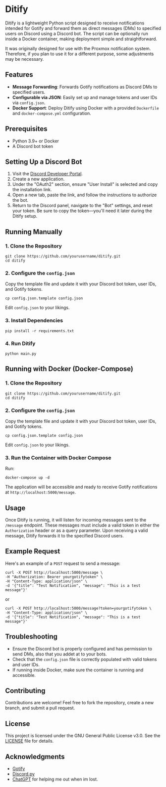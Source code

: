 # Ditify

Ditify is a lightweight Python script designed to receive notifications intended for Gotify and forward them as direct messages (DMs) to specified users on Discord using a Discord bot. The script can be optionally run inside a Docker container, making deployment simple and straightforward.

It was originally designed for use with the Proxmox notification system. Therefore, if you plan to use it for a different purpose, some adjustments may be necessary.

## Features

- **Message Forwarding**: Forwards Gotify notifications as Discord DMs to specified users.
- **Configurable via JSON**: Easily set up and manage tokens and user IDs via `config.json`.
- **Docker Support**: Deploy Ditify using Docker with a provided `Dockerfile` and `docker-compose.yml` configuration.

## Prerequisites

- Python 3.9+ or Docker
- A Discord bot token

## Setting Up a Discord Bot

1. Visit the [Discord Developer Portal](https://discord.com/developers/applications).
2. Create a new application.
3. Under the "OAuth2" section, ensure "User Install" is selected and copy the installation link.
4. Open a new tab, paste the link, and follow the instructions to authorize the bot.
5. Return to the Discord panel, navigate to the "Bot" settings, and reset your token. Be sure to copy the token—you'll need it later during the Ditify setup.

## Running Manually

### 1. Clone the Repository

```
git clone https://github.com/yourusername/ditify.git
cd ditify
```

### 2. Configure the `config.json`

Copy the template file and update it with your Discord bot token, user IDs, and Gotify tokens.

```
cp config.json.template config.json
```

Edit `config.json` to your likings.


### 3. Install Dependencies

```
pip install -r requirements.txt
```

### 4. Run Ditify

```
python main.py
```

## Running with Docker (Docker-Compose)

### 1. Clone the Repository

```
git clone https://github.com/yourusername/ditify.git
cd ditify
```

### 2. Configure the `config.json`

Copy the template file and update it with your Discord bot token, user IDs, and Gotify tokens.

```
cp config.json.template config.json
```

Edit `config.json` to your likings.

### 3. Run the Container with Docker Compose

Run:

```
docker-compose up -d
```

The application will be accessible and ready to receive Gotify notifications at `http://localhost:5000/message`.

## Usage

Once Ditify is running, it will listen for incoming messages sent to the `/message` endpoint. These messages must include a valid token in either the `Authorization` header or as a query parameter. Upon receiving a valid message, Ditify forwards it to the specified Discord users.

## Example Request

Here's an example of a `POST` request to send a message:

```
curl -X POST http://localhost:5000/message \
-H "Authorization: Bearer yourgotifytoken" \
-H "Content-Type: application/json" \
-d '{"title": "Test Notification", "message": "This is a test message"}'
```
or
```
curl -X POST http://localhost:5000/message?token=yourgotifytoken \
-H "Content-Type: application/json" \
-d '{"title": "Test Notification", "message": "This is a test message"}'
```

## Troubleshooting

- Ensure the Discord bot is properly configured and has permission to send DMs, also that you addet at to your bots.
- Check that the `config.json` file is correctly populated with valid tokens and user IDs.
- If running inside Docker, make sure the container is running and accessible.

## Contributing

Contributions are welcome! Feel free to fork the repository, create a new branch, and submit a pull request.

## License

This project is licensed under the GNU General Public License v3.0. See the [LICENSE](LICENSE) file for details.

## Acknowledgments

- [Gotify](https://gotify.net)
- [Discord.py](https://discordpy.readthedocs.io)
- [ChatGPT](https://chatgpt.com/) for helping me out when im lost.
